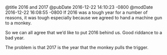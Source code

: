 @title 2016 and 2017
@pubDate 2016-12-22 14:10:23 -0800
@modDate 2016-12-22 16:08:55 -0800
If 2016 was a tough year for a number of reasons, it was tough especially because we agreed to hand a machine gun to a monkey.

So we can all agree that we’d like to put 2016 behind us. Good riddance to a bad year.

The problem is that 2017 is the year that the monkey pulls the trigger.
